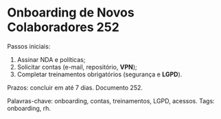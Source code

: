 # Onboarding de Novos Colaboradores 252

Passos iniciais:
1. Assinar NDA e políticas;
2. Solicitar contas (e-mail, repositório, **VPN**);
3. Completar treinamentos obrigatórios (segurança e **LGPD**).

Prazos: concluir em até 7 dias. Documento 252.

Palavras-chave: onboarding, contas, treinamentos, LGPD, acessos.
Tags: onboarding, rh.
